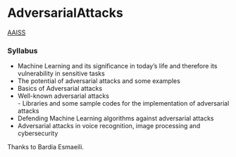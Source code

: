 # AdversarialAttacks

[AAISS](http://aaiss.ceit.aut.ac.ir)  

### Syllabus
- Machine Learning and its significance in today’s life and therefore its vulnerability in sensitive tasks
- The potential of adversarial attacks and some examples 
- Basics of Adversarial attacks
- Well-known adversarial attacks <br>- Libraries and some sample codes for the implementation of adversarial attacks 
- Defending Machine Learning algorithms against adversarial attacks 
- Adversarial attacks in voice recognition, image processing and cybersecurity

Thanks to Bardia Esmaeili.
